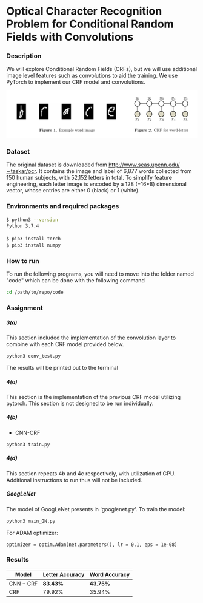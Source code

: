 # Optical Character Recognition Problem for Conditional Random Fields with Convolutions

### Description
We will explore Conditional Random Fields (CRFs), but we will use additional image level features such as convolutions to aid the training. We use PyTorch to implement our CRF model and convolutions.

![img](./image/crf_example.png "img")

### Dataset
The original dataset is downloaded from http://www.seas.upenn.edu/∼taskar/ocr. It contains the image and label of 6,877 words collected from 150 human subjects, with 52,152 letters in total. To simplify feature engineering, each letter image is encoded by a 128 (=16\*8) dimensional vector, whose entries are either 0 (black) or 1 (white).


### Environments and required packages
```bash
$ python3 --version
Python 3.7.4

$ pip3 install torch
$ pip3 install numpy
```

### How to run
To run the following programs, you will need to move into the folder named "code" which can be done with the following command
```bash
cd /path/to/repo/code
```

### Assignment

##### 3(a)
This section included the implementation of the convolution layer to combine with each CRF model provided below.
```bash
python3 conv_test.py
```
The results will be printed out to the terminal

##### 4(a)
This section is the implementation of the previous CRF model utilizing pytorch. This section is not designed to be run individually.


##### 4(b)
  * CNN-CRF
```bash
python3 train.py
```

##### 4(d)
This section repeats 4b and 4c respectively, with utilization of GPU. Additional instructions to run thus will not be included.


##### GoogLeNet

The model of GoogLeNet presents in 'googlenet.py'. To train the model:
```bash
python3 main_GN.py	
```
For ADAM optimizer:
```
optimizer = optim.Adam(net.parameters(), lr = 0.1, eps = 1e-08)
```

### Results
| Model     | Letter Accuracy | Word Accuracy |
|-----------|-----------------|---------------|
| CNN + CRF | **83.43%**      | **43.75%**    |
| CRF       | 79.92%          | 35.94%        |


